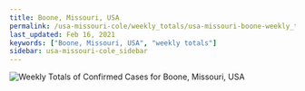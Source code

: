 ```yaml
---
title: Boone, Missouri, USA
permalink: /usa-missouri-cole/weekly_totals/usa-missouri-boone-weekly_totals.html
last_updated: Feb 16, 2021
keywords: ["Boone, Missouri, USA", "weekly totals"]
sidebar: usa-missouri-cole_sidebar
---
```


![Weekly Totals of Confirmed Cases for Boone, Missouri, USA](/covid_tracker/images/graphs/usa-missouri-boone-weekly_totals_graph.png)
